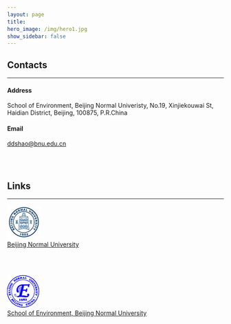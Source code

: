 ```yaml
---
layout: page
title: 
hero_image: /img/hero1.jpg
show_sidebar: false
---
```



## Contacts
---

#### Address
School of Environment, Beijing Normal Univeristy, No.19, Xinjiekouwai St, Haidian District, Beijing, 100875, P.R.China

#### Email
ddshao@bnu.edu.cn


<br>
<br>

## Links
---
[![bnu](/img/bnu0.jpg)](https://english.bnu.edu.cn/)
<br>
[Beijing Normal University](https://english.bnu.edu.cn/)


<br>
<br>

[![env](/img/environment1.jpg)](https://english.bnu.edu.cn/schoolsdepartments/byx/113309.htm)
<br>
[School of Environment, Beijing Normal University](https://english.bnu.edu.cn/schoolsdepartments/byx/113309.htm)
